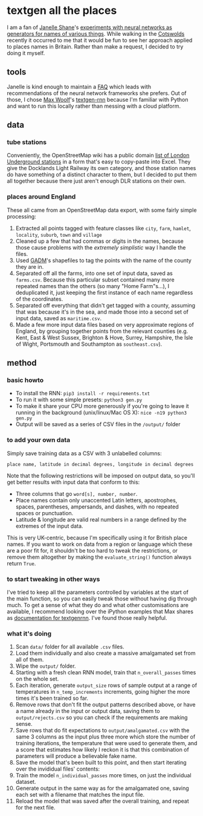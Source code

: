 # textgen all the places
I am a fan of [Janelle Shane](https://www.twitter.com/JanelleCShane)'s [experiments with neural networks as generators for names of various things](http://aiweirdness.com/). While walking in the [Cotswolds](https://www.cotswolds.com/plan-your-trip/towns-and-villages) recently it occurred to me that it would be fun to see her approach applied to places names in Britain. Rather than make a request, I decided to try doing it myself.


## tools
Janelle is kind enough to maintain a [FAQ](http://aiweirdness.com/faq) which leads with recommendations of the neural network frameworks she prefers. Out of those, I chose [Max Woolf](https://github.com/minimaxir)'s [textgen-rnn](https://github.com/minimaxir/textgenrnn) because I'm familiar with Python and want to run this locally rather than messing with a cloud platform.


## data
### tube stations
Conveniently, the OpenStreetMap wiki has a public domain [list of London Underground stations](https://wiki.openstreetmap.org/wiki/List_of_London_Underground_stations) in a form that's easy to copy-paste into Excel. They give the Docklands Light Railway its own category, and those station names do have something of a distinct character to them, but I decided to put them all together because there just aren't enough DLR stations on their own.

### places around England
These all came from an OpenStreetMap data export, with some fairly simple processing:

1. Extracted all points tagged with feature classes like `city`, `farm`, `hamlet`, `locality`, `suburb`, `town` and `village`
2. Cleaned up a few that had commas or digits in the names, because those cause problems with the _extremely simplistic_ way I handle the files.
3. Used [GADM](https://gadm.org/data.html)'s shapefiles to tag the points with the name of the county they are in.
4. Separated off all the farms, into one set of input data, saved as `farms.csv`.  Because this particular subset contained many more repeated names than the others (so many "Home Farm"s…), I deduplicated it, just keeping the first instance of each name regardless of the coordinates.
5. Separated off everything that didn't get tagged with a county, assuming that was because it's in the sea, and made those into a second set of input data, saved as `maritime.csv`.
6. Made a few more input data files based on very approximate regions of England, by grouping together points from the relevant counties (e.g. Kent, East & West Sussex, Brighton & Hove, Surrey, Hampshire, the Isle of Wight, Portsmouth and Southampton as `southeast.csv`).

## method
### basic howto
* To install the RNN: `pip3 install -r requirements.txt`
* To run it with some simple presets: `python3 gen.py`
* To make it share your CPU more generously if you're going to leave it running in the background (unix/linux/Mac OS X): `nice -n19 python3 gen.py`
* Output will be saved as a series of CSV files in the `/output/` folder

### to add your own data
Simply save training data as a CSV with 3 unlabelled columns:
```csv
place name, latitude in decimal degrees, longitude in decimal degrees
```
Note that the following restrictions will be imposed on output data, so you'll get better results with input data that conform to this:

* Three columns that go `word[s], number, number`.
* Place names contain only unaccented Latin letters, apostrophes, spaces, parentheses, ampersands, and dashes, with no repeated spaces or punctuation.
* Latitude & longitude are valid real numbers in a range defined by the extremes of the input data.

This is very UK-centric, because I'm specifically using it for British place names.  If you want to work on data from a region or language which these are a poor fit for, it shouldn't be too hard to tweak the restrictions, or remove them altogether by making the `evaluate_string()` function always return `True`.

### to start tweaking in other ways
I've tried to keep all the parameters controlled by variables at the start of the main function, so you can easily tweak those without having dig through much. To get a sense of what they do and what other customisations are available, I recommend looking over the iPython examples that Max shares as [documentation for textgenrnn](https://github.com/minimaxir/textgenrnn/tree/master/docs). I've found those really helpful.

### what it's doing
1. Scan `data/` folder for all available `.csv` files.
2. Load them individually and also create a massive amalgamated set from all of them.
3. Wipe the `output/` folder.
4. Starting with a fresh clean RNN model, train that `n_overall_passes` times on the whole set.
5. Each iteration, generate `output_size` rows of sample output at a range of temperatures in `n_temp_increments` increments, going higher the more times it's been trained so far.
6. Remove rows that don't fit the output patterns described above, or have a name already in the input or output data, saving them to `output/rejects.csv` so you can check if the requirements are making sense.
7. Save rows that do fit expectations to `output/amalgamated.csv` with the same 3 columns as the input plus three more which store the number of training iterations, the temperature that were used to generate them, and a score that estimates how likely I reckon it is that this combination of parameters will produce a believable fake name.
8. Save the model that's been built to this point, and then start iterating over the invididual files' contents:
9. Train the model `n_individual_passes` more times, on just the individual dataset.
10. Generate output in the same way as for the amalgamated one, saving each set with a filename that matches the input file.
11. Reload the model that was saved after the overall training, and repeat for the next file.



